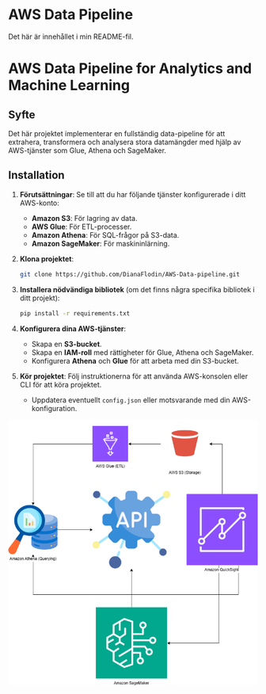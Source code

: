 # AWS Data Pipeline
Det här är innehållet i min README-fil.

# AWS Data Pipeline for Analytics and Machine Learning

## Syfte
Det här projektet implementerar en fullständig data-pipeline för att extrahera, transformera och analysera stora datamängder med hjälp av AWS-tjänster som Glue, Athena och SageMaker.

## Installation

1. **Förutsättningar**: Se till att du har följande tjänster konfigurerade i ditt AWS-konto:
   - **Amazon S3**: För lagring av data.
   - **AWS Glue**: För ETL-processer.
   - **Amazon Athena**: För SQL-frågor på S3-data.
   - **Amazon SageMaker**: För maskininlärning.

2. **Klona projektet**:
    ```bash
    git clone https://github.com/DianaFlodin/AWS-Data-pipeline.git
    ```

3. **Installera nödvändiga bibliotek** (om det finns några specifika bibliotek i ditt projekt):
    ```bash
    pip install -r requirements.txt
    ```

4. **Konfigurera dina AWS-tjänster**:
   - Skapa en **S3-bucket**.
   - Skapa en **IAM-roll** med rättigheter för Glue, Athena och SageMaker.
   - Konfigurera **Athena** och **Glue** för att arbeta med din S3-bucket.

5. **Kör projektet**: Följ instruktionerna för att använda AWS-konsolen eller CLI för att köra projektet.
   - Uppdatera eventuellt `config.json` eller motsvarande med din AWS-konfiguration.


![Architecture Diagram](images/AWSpicture.drawio.png)
